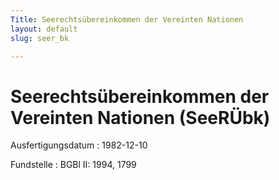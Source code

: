```yaml
---
Title: Seerechtsübereinkommen der Vereinten Nationen
layout: default
slug: seer_bk

---
```


# Seerechtsübereinkommen der Vereinten Nationen (SeeRÜbk)

Ausfertigungsdatum
:   1982-12-10

Fundstelle
:   BGBl II: 1994, 1799

